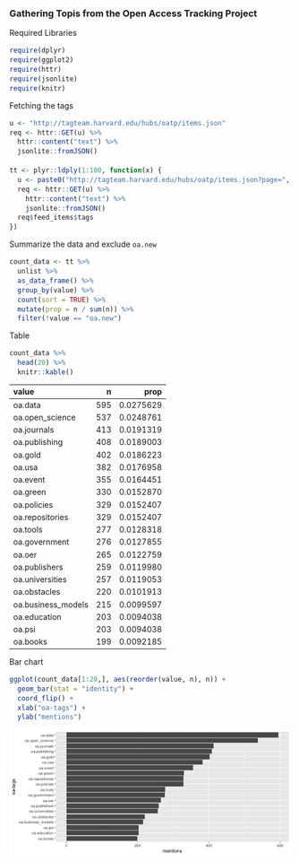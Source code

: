 


### Gathering Topis from the Open Access Tracking Project
Required Libraries


```r
require(dplyr)
require(ggplot2)
require(httr)
require(jsonlite)
require(knitr)
```

Fetching the tags


```r
u <- "http://tagteam.harvard.edu/hubs/oatp/items.json"
req <- httr::GET(u) %>%
  httr::content("text") %>%
  jsonlite::fromJSON()

tt <- plyr::ldply(1:100, function(x) {
  u <- paste0("http://tagteam.harvard.edu/hubs/oatp/items.json?page=", x)
  req <- httr::GET(u) %>%
    httr::content("text") %>%
    jsonlite::fromJSON()
  req$feed_items$tags
})
```

Summarize the data and exclude `oa.new`


```r
count_data <- tt %>%
  unlist %>%
  as_data_frame() %>%
  group_by(value) %>%
  count(sort = TRUE) %>% 
  mutate(prop = n / sum(n)) %>%
  filter(!value == "oa.new")
```

Table


```r
count_data %>% 
  head(20) %>%
  knitr::kable()
```



|value              |   n|      prop|
|:------------------|---:|---------:|
|oa.data            | 595| 0.0275629|
|oa.open_science    | 537| 0.0248761|
|oa.journals        | 413| 0.0191319|
|oa.publishing      | 408| 0.0189003|
|oa.gold            | 402| 0.0186223|
|oa.usa             | 382| 0.0176958|
|oa.event           | 355| 0.0164451|
|oa.green           | 330| 0.0152870|
|oa.policies        | 329| 0.0152407|
|oa.repositories    | 329| 0.0152407|
|oa.tools           | 277| 0.0128318|
|oa.government      | 276| 0.0127855|
|oa.oer             | 265| 0.0122759|
|oa.publishers      | 259| 0.0119980|
|oa.universities    | 257| 0.0119053|
|oa.obstacles       | 220| 0.0101913|
|oa.business_models | 215| 0.0099597|
|oa.education       | 203| 0.0094038|
|oa.psi             | 203| 0.0094038|
|oa.books           | 199| 0.0092185|

Bar chart


```r
ggplot(count_data[1:20,], aes(reorder(value, n), n)) +
  geom_bar(stat = "identity") +
  coord_flip() +
  xlab("oa-tags") +
  ylab("mentions")
```

![plot of chunk unnamed-chunk-5](figure/unnamed-chunk-5-1.png)

